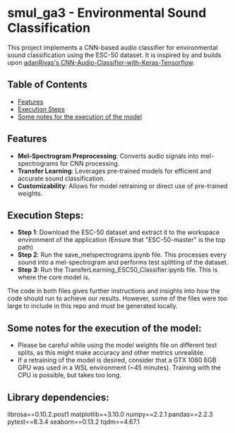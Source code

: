 # smul_ga3 - Environmental Sound Classification
This project implements a CNN-based audio classifier for environmental sound classification using the ESC-50 dataset. It is inspired by and builds upon [adanRivas's CNN-Audio-Classifier-with-Keras-Tensorflow](https://github.com/adanRivas/CNN-Audio-Classifier-with-Keras-Tensorflow/tree/master).  

## Table of Contents  
- [Features](#features)
- [Execution Steps](#execution-steps)
- [Some notes for the execution of the model](#some-notes-for-the-execution-of-the-model)

## Features  
- **Mel-Spectrogram Preprocessing**: Converts audio signals into mel-spectrograms for CNN processing.  
- **Transfer Learning**: Leverages pre-trained models for efficient and accurate sound classification.  
- **Customizability**: Allows for model retraining or direct use of pre-trained weights.  

## Execution Steps:

- **Step 1**: Download the ESC-50 dataset and extract it to the workspace environment of the application (Ensure that "ESC-50-master" is the top path)
- **Step 2**: Run the save_melspectrograms.ipynb file. This processes every sound into a mel-spectrogram and performs test splitting of the dataset.
- **Step 3**: Run the TransferLearning_ESC50_Classifier.ipynb file. This is where the core model is.

The code in both files gives further instructions and insights into how the code should run to achieve our results. However, some of the files were too large to include in this repo and must be generated locally.

## Some notes for the execution of the model:
- Please be careful while using the model weights file on different test splits, as this might make accuracy and other metrics unrealible.
- If a retraining of the model is desired, consider that a GTX 1060 6GB GPU was used in a WSL environment (~45 minutes). Training with the CPU is possible, but takes too long.

## Library dependencies:
librosa==0.10.2.post1
matplotlib==3.10.0
numpy==2.2.1
pandas==2.2.3
pytest==8.3.4
seaborn==0.13.2
tqdm==4.67.1

